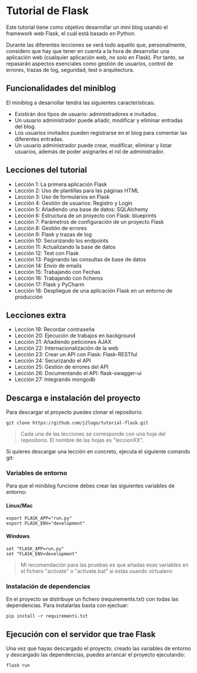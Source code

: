 # Tutorial de Flask

Este tutorial tiene como objetivo desarrollar un mini blog usando el framework web Flask, el cuál está basado en Python.

Durante las diferentes lecciones se verá todo aquello que, personalmente, considero que hay que tener en cuenta a la
hora de desarrollar una aplicación web (cualquier aplicación web, no solo en Flask). Por tanto, se repasarán aspectos
esenciales como gestión de usuarios, control de errores, trazas de log, seguridad, test o arquitectura.

## Funcionalidades del miniblog

El miniblog a desarrollar tendrá las siguientes características:

* Existirán dos tipos de usuario: administradores e invitados.
* Un usuario administrador puede añadir, modificar y eliminar entradas del blog.
* Los usuarios invitados pueden registrarse en el blog para comentar las diferentes entradas.
* Un usuario administrador puede crear, modificar, eliminar y listar usuarios, además de poder asignarles el rol de administrador.

## Lecciones del tutorial

* Lección 1: La primera aplicación Flask
* Lección 2: Uso de plantillas para las páginas HTML
* Lección 3: Uso de formularios en Flask
* Lección 4: Gestión de usuarios: Registro y Login
* Lección 5: Añadiendo una base de datos: SQLAlchemy
* Lección 6: Estructura de un proyecto con Flask: blueprints
* Lección 7: Parámetros de configuración de un proyecto Flask
* Lección 8: Gestión de errores
* Lección 9: Flask y trazas de log
* Lección 10: Securizando los endpoints
* Lección 11: Actualizando la base de datos
* Lección 12: Test con Flask
* Lección 13: Paginando las consultas de base de datos
* Lección 14: Envío de emails
* Lección 15: Trabajando con Fechas
* Lección 16: Trabajando con ficheros
* Lección 17: Flask y PyCharm
* Lección 18: Despliegue de una aplicación Flask en un entorno de producción

## Lecciones extra

* Lección 19: Recordar contraseña
* Lección 20: Ejecución de trabajos en background
* Lección 21: Añadiendo peticiones AJAX
* Lección 22: Internacionalización de la web
* Lección 23: Crear un API con Flask: Flask-RESTful
* Lección 24: Securizando el API
* Lección 25: Gestión de errores del API
* Lección 26: Documentando el API: flask-swagger-ui
* Lección 27: Integrando mongodb
  
## Descarga e instalación del proyecto

Para descargar el proyecto puedes clonar el repositorio:

    git clone https://github.com/j2logo/tutorial-flask.git
    
> Cada una de las lecciones se corresponde con una hoja del repositorio.
> El nombre de las hojas es "leccionXX".

Si quieres descargar una lección en concreto, ejecuta el siguiente comando git:

### Variables de entorno

Para que el miniblog funcione debes crear las siguientes variables de entorno:

#### Linux/Mac

    export FLASK_APP="run.py"
    export FLASK_ENV="development"

#### Windows

    set "FLASK_APP=run.py"
    set "FLASK_ENV=development"
    
> Mi recomendación para las pruebas es que añadas esas variables en el fichero "activate" o "activate.bat"
> si estás usando virtualenv
 
### Instalación de dependencias

En el proyecto se distribuye un fichero (requirements.txt) con todas las dependencias. Para instalarlas
basta con ejectuar:

    pip install -r requirements.txt

## Ejecución con el servidor que trae Flask

Una vez que hayas descargado el proyecto, creado las variables de entorno y descargado las dependencias,
puedes arrancar el proyecto ejecutando:

    flask run
